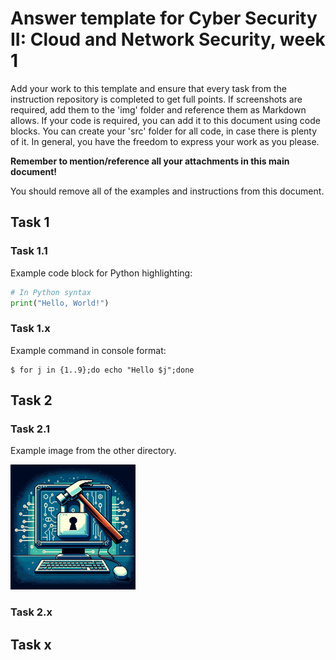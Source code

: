 # Answer template for Cyber Security II: Cloud and Network Security, week 1

Add your work to this template and ensure that every task from the instruction repository is completed to get full points. 
If screenshots are required, add them to the 'img' folder and reference them as Markdown allows. 
If your code is required, you can add it to this document using code blocks. You can create your 'src' folder for all code, in case there is plenty of it. In general, you have the freedom to express your work as you please.

**Remember to mention/reference all your attachments in this main document!**

You should remove all of the examples and instructions from this document.

## Task 1

### Task 1.1

Example code block for Python highlighting:

```python
# In Python syntax
print("Hello, World!")
```

### Task 1.x

Example command in console format:
```console
$ for j in {1..9};do echo "Hello $j";done
```

## Task 2

### Task 2.1

Example image from the other directory.

![Example image](../img/cybertesting.png)

### Task 2.x

## Task x

